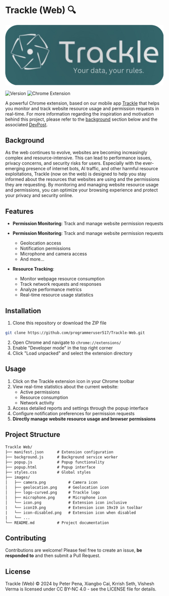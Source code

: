 # Trackle (Web) 🔍

![Trackle Logo](./images/logo-curved.png)


![Version](https://img.shields.io/badge/version-1.0-blue)
![Chrome Extension](https://img.shields.io/badge/platform-Chrome-green)

A powerful Chrome extension, based on our mobile app [Trackle](https://github.com/programmeruser517/Trackle) that helps you monitor and track website resource usage and permission requests in real-time. For more information regarding the inspiration and motivation behind this project, please refer to the [background](#background) section below and the associated [DevPost](https://devpost.com/software/trackle).

## Background

As the web continues to evolve, websites are becoming increasingly complex and resource-intensive. This can lead to performance issues, privacy concerns, and security risks for users. Especially with the ever-emerging presence of internet bots, AI traffic, and other harmful resource exploitations, Trackle (now on the web) is designed to help you stay informed about the resources that websites are using and the permissions they are requesting. By monitoring and managing website resource usage and permissions, you can optimize your browsing experience and protect your privacy and security online.

## Features

- **Permission Monitoring**: Track and manage website permission requests
- **Permission Monitoring**: Track and manage website permission requests
    - Geolocation access
    - Notification permissions
    - Microphone and camera access
    - And more...

- **Resource Tracking**:
    - Monitor webpage resource consumption
    - Track network requests and responses
    - Analyze performance metrics
    - Real-time resource usage statistics

## Installation

1. Clone this repository or download the ZIP file
```bash
git clone https://github.com/programmeruser517/Trackle-Web.git
```

2. Open Chrome and navigate to `chrome://extensions/`
3. Enable "Developer mode" in the top right corner
4. Click "Load unpacked" and select the extension directory

## Usage

1. Click on the Trackle extension icon in your Chrome toolbar
2. View real-time statistics about the current website:
    - Active permissions
    - Resource consumption
    - Network activity
3. Access detailed reports and settings through the popup interface
4. Configure notification preferences for permission requests
5. **Directly manage website resource usage and browser permissions**

## Project Structure

```
Trackle Web/
├── manifest.json      # Extension configuration
├── background.js      # Background service worker
├── popup.js           # Popup functionality
├── popup.html         # Popup interface
├── styles.css         # Global styles
├── images/
│   ├── camera.png          # Camera icon
│   ├── geolocation.png     # Geolocation icon
│   ├── logo-curved.png     # Trackle logo
│   ├── microphone.png      # Microphone icon
│   └── icon.png            # Extension icon inclusive
|   └── icon19.png          # Extension icon 19x19 in toolbar
|   └── icon-disabled.png   # Extension icon when disabled
|   └── ...
└── README.md          # Project documentation
```

## Contributing

Contributions are welcome! Please feel free to create an issue, **be responded to** and then submit a Pull Request.

## License

Trackle (Web) © 2024 by Peter Pena, Xiangbo Cai, Krrish Seth, Vishesh Verma is licensed under CC BY-NC 4.0 - see the LICENSE file for details.

